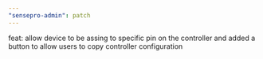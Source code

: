 ```yaml
---
"sensepro-admin": patch
---
```


feat: allow device to be assing to specific pin on the controller and added a button to allow users to copy controller configuration
